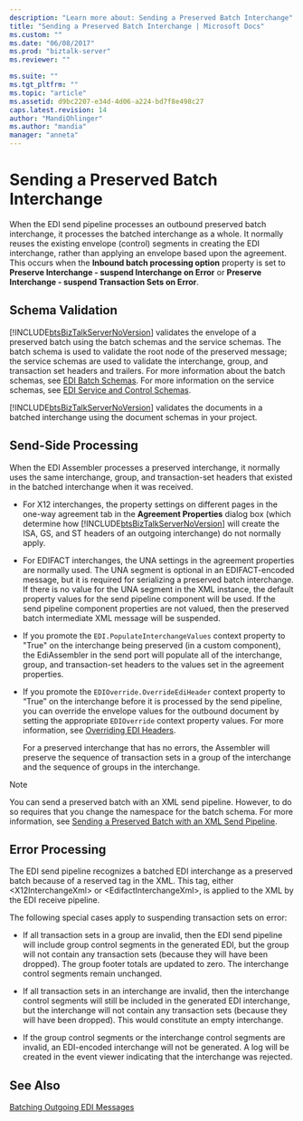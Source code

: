 ```yaml
---
description: "Learn more about: Sending a Preserved Batch Interchange"
title: "Sending a Preserved Batch Interchange | Microsoft Docs"
ms.custom: ""
ms.date: "06/08/2017"
ms.prod: "biztalk-server"
ms.reviewer: ""

ms.suite: ""
ms.tgt_pltfrm: ""
ms.topic: "article"
ms.assetid: d9bc2207-e34d-4d06-a224-bd7f8e498c27
caps.latest.revision: 14
author: "MandiOhlinger"
ms.author: "mandia"
manager: "anneta"
---
```

# Sending a Preserved Batch Interchange
When the EDI send pipeline processes an outbound preserved batch interchange, it processes the batched interchange as a whole. It normally reuses the existing envelope (control) segments in creating the EDI interchange, rather than applying an envelope based upon the agreement. This occurs when the **Inbound batch processing option** property is set to **Preserve Interchange - suspend Interchange on Error** or **Preserve Interchange - suspend Transaction Sets on Error**.  
  
## Schema Validation  
 [!INCLUDE[btsBizTalkServerNoVersion](../includes/btsbiztalkservernoversion-md.md)] validates the envelope of a preserved batch using the batch schemas and the service schemas. The batch schema is used to validate the root node of the preserved message; the service schemas are used to validate the interchange, group, and transaction set headers and trailers. For more information about the batch schemas, see [EDI Batch Schemas](../core/edi-batch-schemas.md). For more information on the service schemas, see [EDI Service and Control Schemas](../core/edi-service-and-control-schemas.md).  
  
 [!INCLUDE[btsBizTalkServerNoVersion](../includes/btsbiztalkservernoversion-md.md)] validates the documents in a batched interchange using the document schemas in your project.  
  
## Send-Side Processing  
 When the EDI Assembler processes a preserved interchange, it normally uses the same interchange, group, and transaction-set headers that existed in the batched interchange when it was received.  
  
- For X12 interchanges, the property settings on different pages in the one-way agreement tab in the **Agreement Properties** dialog box (which determine how [!INCLUDE[btsBizTalkServerNoVersion](../includes/btsbiztalkservernoversion-md.md)] will create the ISA, GS, and ST headers of an outgoing interchange) do not normally apply.  
  
- For EDIFACT interchanges, the UNA settings in the agreement properties are normally used. The UNA segment is optional in an EDIFACT-encoded message, but it is required for serializing a preserved batch interchange. If there is no value for the UNA segment in the XML instance, the default property values for the send pipeline component will be used. If the send pipeline component properties are not valued, then the preserved batch intermediate XML message will be suspended.  
  
- If you promote the `EDI.PopulateInterchangeValues` context property to "True" on the interchange being preserved (in a custom component), the EdiAssembler in the send port will populate all of the interchange, group, and transaction-set headers to the values set in the agreement properties.  
  
- If you promote the `EDIOverride.OverrideEdiHeader` context property to “True” on the interchange before it is processed by the send pipeline, you can override the envelope values for the outbound document by setting the appropriate `EDIOverride` context property values. For more information, see [Overriding EDI Headers](../core/overriding-edi-headers.md).  
  
  For a preserved interchange that has no errors, the Assembler will preserve the sequence of transaction sets in a group of the interchange and the sequence of groups in the interchange.  
  
> [!NOTE]
>  You can send a preserved batch with an XML send pipeline. However, to do so requires that you change the namespace for the batch schema. For more information, see [Sending a Preserved Batch with an XML Send Pipeline](../core/sending-a-preserved-batch-with-an-xml-send-pipeline.md).  
  
## Error Processing  
 The EDI send pipeline recognizes a batched EDI interchange as a preserved batch because of a reserved tag in the XML. This tag, either \<X12InterchangeXml\> or \<EdifactInterchangeXml\>, is applied to the XML by the EDI receive pipeline.  
  
 The following special cases apply to suspending transaction sets on error:  
  
-   If all transaction sets in a group are invalid, then the EDI send pipeline will include group control segments in the generated EDI, but the group will not contain any transaction sets (because they will have been dropped). The group footer totals are updated to zero. The interchange control segments remain unchanged.  
  
-   If all transaction sets in an interchange are invalid, then the interchange control segments will still be included in the generated EDI interchange, but the interchange will not contain any transaction sets (because they will have been dropped). This would constitute an empty interchange.  
  
-   If the group control segments or the interchange control segments are invalid, an EDI-encoded interchange will not be generated. A log will be created in the event viewer indicating that the interchange was rejected.  
  
## See Also  
 [Batching Outgoing EDI Messages](../core/batching-outgoing-edi-messages.md)
